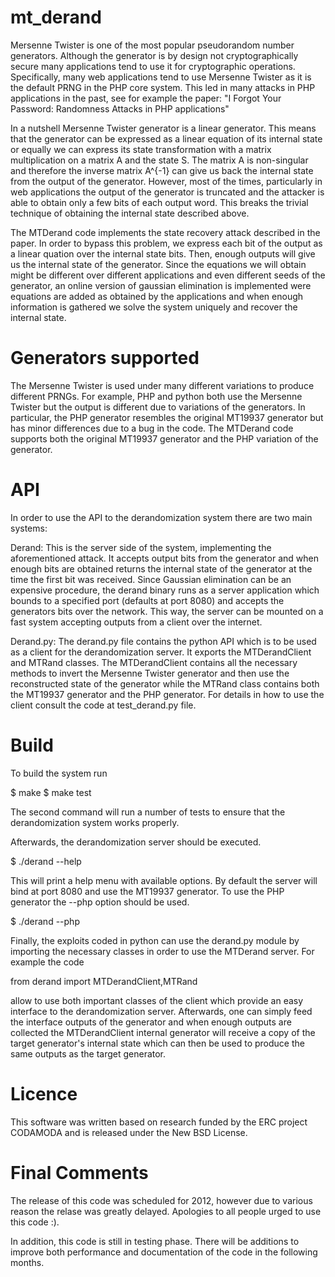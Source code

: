 mt_derand
=========

Mersenne Twister is one of the most popular pseudorandom number generators. 
Although the generator is by design not cryptographically secure many 
applications tend to use it for cryptographic operations. Specifically, 
many web applications tend to use Mersenne Twister as it is the default 
PRNG in the PHP core system. This led in many attacks in PHP applications 
in the past, see for example the paper: 
"I Forgot Your Password: Randomness Attacks in PHP applications"

In a nutshell Mersenne Twister generator is a linear generator. This means that
the generator can be expressed as a linear equation of its internal state or 
equally we can express its state transformation with a matrix multiplication 
on a matrix A and the state S. The matrix A is non-singular and therefore the
inverse matrix A^{-1} can give us back the internal state from the output of
the generator. However, most of the times, particularly in web applications the
output of the generator is truncated and the attacker is able to obtain only
a few bits of each output word. This breaks the trivial technique of obtaining
the internal state described above. 

The MTDerand code implements the state recovery attack described in the paper.
In order to bypass this problem, we express each bit of the output as
a linear quation over the internal state bits. Then, enough outputs will give
us the internal state of the generator. Since the equations we will obtain 
might be different over different applications and even different seeds of the
generator, an online version of gaussian elimination is implemented were 
equations are added as obtained by the applications and when enough information
is gathered we solve the system uniquely and recover the internal state. 


Generators supported
====================

The Mersenne Twister is used under many different variations to produce different
PRNGs. For example, PHP and python both use the Mersenne Twister but the output is
different due to variations of the generators. In particular, the PHP generator 
resembles the original MT19937 generator but has minor differences due to a bug
in the code. The MTDerand code supports both the original MT19937 generator and
the PHP variation of the generator.


API
===

In order to use the API to the derandomization system there are two main systems:

Derand: This is the server side of the system, implementing the aforementioned 
attack. It accepts output bits from the generator and when enough bits are 
obtained returns the internal state of the generator at the time the first 
bit was received. Since Gaussian elimination can be an expensive procedure, 
the derand binary runs as a server application which bounds to a specified port
(defaults at port 8080) and accepts the generators bits over the network. This
way, the server can be mounted on a fast system accepting outputs from a client
over the internet.


Derand.py: The derand.py file contains the python API which is to be used as a 
client for the derandomization server. It exports the MTDerandClient and MTRand
classes. The MTDerandClient contains all the necessary methods to invert the 
Mersenne Twister generator and then use the reconstructed state of the generator
while the MTRand class contains both the MT19937 generator and the PHP generator.
For details in how to use the client consult the code at test_derand.py file.



Build
=====

To build the system run 

$ make
$ make test

The second command will run a number of tests to ensure that the derandomization
system works properly. 

Afterwards, the derandomization server should be executed.

$ ./derand --help

This will print a help menu with available options. By default the server will bind
at port 8080 and use the MT19937 generator. To use the PHP generator the --php option
should be used. 

$ ./derand --php 

Finally, the exploits coded in python can use the derand.py module by importing the
necessary classes in order to use the MTDerand server. For example the code

from derand import MTDerandClient,MTRand

allow to use both important classes of the client which provide an easy interface to
the derandomization server. Afterwards, one can simply feed the interface outputs of
the generator and when enough outputs are collected the MTDerandClient internal 
generator will receive a copy of the target generator's internal state which can
then be used to produce the same outputs as the target generator.



Licence
=======

This software was written based on research funded by the ERC project CODAMODA
and is released under the New BSD License.


Final Comments
==============

The release of this code was scheduled for 2012, however due to various reason the
relase was greatly delayed. Apologies to all people urged to use this code :).

In addition, this code is still in testing phase. There will be  additions
to improve both performance and documentation of the code in the following months.




